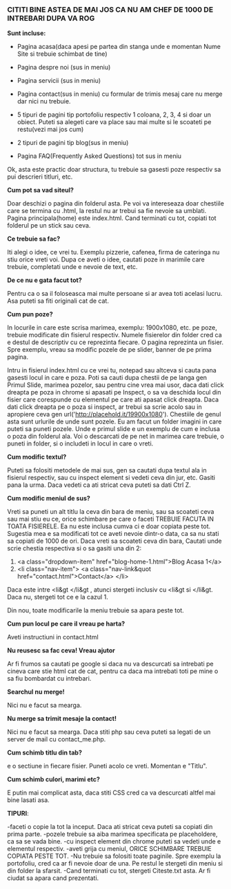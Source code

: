 <h3>CITITI BINE ASTEA DE MAI JOS CA NU AM CHEF DE 1000 DE INTREBARI DUPA VA ROG</h3>


<b>Sunt incluse:</b>

- Pagina acasa(daca apesi pe partea din stanga unde e momentan Nume Site si trebuie schimbat de tine)

- Pagina despre noi (sus in meniu)

- Pagina servicii (sus in meniu)

- Pagina contact(sus in meniu) cu formular de trimis mesaj care nu merge dar nici nu trebuie.

- 5 tipuri de pagini tip portofoliu respectiv 1 coloana, 2, 3, 4 si doar un obiect. Puteti sa alegeti care va place sau mai multe si le scoateti pe restu(vezi mai jos cum)

- 2 tipuri de pagini tip blog(sus in meniu)
- Pagina FAQ(Frequently Asked Questions) tot sus in meniu



Ok, asta este practic doar structura, tu trebuie sa gasesti poze respectiv sa pui descrieri titluri, etc. 

<b>Cum pot sa vad siteul?</b>

Doar deschizi o pagina din folderul asta. Pe voi va intereseaza doar chestiile care se termina cu .html, la restul nu ar trebui sa fie nevoie sa umblati. Pagina principala(home) este index.html. Cand terminati cu tot, copiati tot folderul pe un stick sau ceva.


<b>Ce trebuie sa fac?</b>

Iti alegi o idee, ce vrei tu. Exemplu pizzerie, cafenea, firma de cateringa nu stiu orice vreti voi. Dupa ce aveti o idee, cautati poze in marimile care trebuie, completati unde e nevoie de text, etc.


<b>De ce nu e gata facut tot?</b>

Pentru ca o sa il foloseasca mai multe persoane si ar avea toti acelasi lucru. Asa puteti sa fiti originali cat de cat.


<b>Cum pun poze?</b>

In locurile in care este scrisa marimea, exemplu: 1900x1080, etc. pe poze, trebuie modificate din fisierul respectiv. Numele fisierelor din folder cred ca e destul de descriptiv cu ce reprezinta fiecare. O pagina reprezinta un fisier. Spre exemplu, vreau sa modific pozele de pe slider, banner de pe prima pagina.

Intru in fisierul index.html cu ce vrei tu, notepad sau altceva si cauta pana gasesti locul in care e poza. Poti sa cauti dupa chestii de pe langa gen Primul Slide, marimea pozelor, sau pentru cine vrea mai usor, daca dati click dreapta pe poza in chrome si apasati pe Inspect, o sa va deschida locul din fisier care corespunde cu elementul pe care ati apasat click dreapta. Daca dati click dreapta pe o poza si inspect, ar trebui sa scrie acolo sau in apropiere ceva gen url('http://placehold.it/19900x1080'). Chestiile de genul asta sunt urlurile de unde sunt pozele. Eu am facut un folder imagini in care puteti sa puneti pozele. Unde e primul slide e un exemplu de cum e inclusa o poza din folderul ala. Voi o descarcati de pe net in marimea care trebuie, o puneti in folder, si o includeti in locul in care o vreti.

<b>Cum modific textul?</b>

Puteti sa folositi metodele de mai sus, gen sa cautati dupa textul ala in fisierul respectiv, sau cu inspect element si vedeti ceva din jur, etc. Gasiti pana la urma. Daca vedeti ca ati stricat ceva puteti sa dati Ctrl Z. 


<b>Cum modific meniul de sus?</b>

Vreti sa puneti un alt titlu la ceva din bara de meniu, sau sa scoateti ceva sau mai stiu eu ce, orice schimbare pe care o faceti TREBUIE FACUTA IN TOATA FISIERELE. Ea nu este inclusa cumva ci e doar copiata peste tot. Sugestia mea e sa modificati tot ce aveti nevoie dintr-o data, ca sa nu stati sa copiati de 1000 de ori. Daca vreti sa scoateti ceva din bara, Cautati unde scrie chestia respectiva si o sa gasiti una din 2:

 1. &lt;a class=&quot;dropdown-item&quot; href=&quot;blog-home-1.html&quot;&gt;Blog Acasa 1&lt;/a&gt;
 2. &lt;li class=&quot;nav-item&quot;&gt; &lt;a class=&quot;nav-link&quot href=&quot;contact.html&quot;&gt;Contact&lt;/a&gt; &lt;/li&gt;

Daca este intre &lt;li&gt &lt;/li&gt , atunci stergeti inclusiv cu &lt;li&gt si &lt;/li&gt. Daca nu, stergeti tot ce e la cazul 1. 

Din nou, toate modificarile la meniu trebuie sa apara peste tot.


<b>Cum pun locul pe care il vreau pe harta?</b>

Aveti instructiuni in contact.html


<b>Nu reusesc sa fac ceva! Vreau ajutor</b>

Ar fi frumos sa cautati pe google si daca nu va descurcati sa intrebati pe cineva care stie html cat de cat, pentru ca daca ma intrebati toti pe mine o sa fiu bombardat cu intrebari.


<b>Searchul nu merge!</b>

Nici nu e facut sa mearga.

<b>Nu merge sa trimit mesaje la contact!</b>

Nici nu e facut sa mearga. Daca stiti php sau ceva puteti sa legati de un server de mail cu contact_me.php.

<b>Cum schimb titlu din tab?</b>

e o sectiune <title></title> in fiecare fisier. Puneti acolo ce vreti. Momentan e "Titlu".

<b>Cum schimb culori, marimi etc?</b>

E putin mai complicat asta, daca stiti CSS cred ca va descurcati altfel mai bine lasati asa.


<b>TIPURI</b>:

-faceti o copie la tot la inceput. Daca ati stricat ceva puteti sa copiati din prima parte.
-pozele trebuie sa aiba marimea specificata pe placeholdere, ca sa se vada bine.
-cu inspect element din chrome puteti sa vedeti unde e elementul respectiv.
-aveti grija cu meniul, ORICE SCHIMBARE TREBUIE COPIATA PESTE TOT. 
-Nu trebuie sa folositi toate paginile. Spre exemplu la portofoliu, cred ca ar fi nevoie doar de una. Pe restul le stergeti din meniu si din folder la sfarsit.
-Cand terminati cu tot, stergeti Citeste.txt asta. Ar fi ciudat sa apara cand prezentati.

               
           




